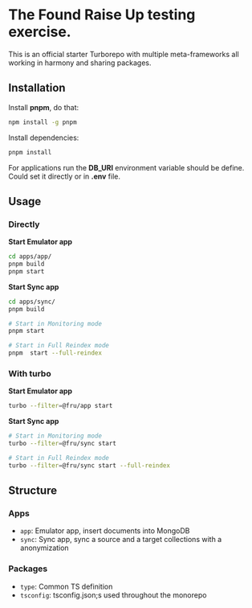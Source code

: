 # The Found Raise Up testing exercise.

This is an official starter Turborepo with multiple meta-frameworks all working in harmony and sharing packages.

## Installation 

Install **pnpm**, do that:

```sh
npm install -g pnpm
```
Install dependencies: 

```sh
pnpm install
```
For applications run  the **DB_URI** environment variable should be define. Could set it directly or in **.env** file.

##  Usage

### Directly

**Start Emulator app**

```sh
cd apps/app/
pnpm build
pnpm start
```

**Start Sync app**

```sh
cd apps/sync/
pnpm build

# Start in Monitoring mode
pnpm start

# Start in Full Reindex mode
pnpm  start --full-reindex
```

### With turbo

**Start Emulator app**

```sh
turbo --filter=@fru/app start
```

**Start Sync app**

```sh
# Start in Monitoring mode
turbo --filter=@fru/sync start

# Start in Full Reindex mode
turbo --filter=@fru/sync start --full-reindex
```
## Structure

### Apps

- `app`: Emulator app, insert documents into MongoDB
- `sync`: Sync app, sync a source and a target collections with a anonymization

### Packages

- `type`: Common TS definition
- `tsconfig`: tsconfig.json;s used throughout the monorepo
